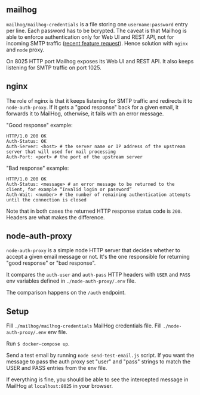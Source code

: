 ## mailhog

`mailhog/mailhog-credentials` is a file storing one `username:password` entry per line. Each password has to be bcrypted. The caveat is that Mailhog is able to enforce authentication only for Web UI and REST API, not for incoming SMTP traffic ([recent feature request](https://github.com/mailhog/MailHog/issues/226)). Hence solution with `nginx` and `node` proxy.

On 8025 HTTP port Mailhog exposes its Web UI and REST API. It also keeps listening for SMTP traffic on port 1025.

## nginx

The role of nginx is that it keeps listening for SMTP traffic and redirects it to `node-auth-proxy`. If it gets a "good response" back for a given email, it forwards it to MailHog, otherwise, it fails with an error message.

"Good response" example:
```
HTTP/1.0 200 OK
Auth-Status: OK
Auth-Server: <host> # the server name or IP address of the upstream server that will used for mail processing
Auth-Port: <port> # the port of the upstream server
```

"Bad response" example:
```
HTTP/1.0 200 OK
Auth-Status: <message> # an error message to be returned to the client, for example “Invalid login or password”
Auth-Wait: <number> # the number of remaining authentication attempts until the connection is closed
```

Note that in both cases the returned HTTP response status code is `200`. Headers are what makes the difference.

## node-auth-proxy

`node-auth-proxy` is a simple node HTTP server that decides whether to accept a given email message or not. It's the one responsible for returning "good response" or "bad response".

It compares the `auth-user` and `auth-pass` HTTP headers with `USER` and `PASS` env variables defined in `./node-auth-proxy/.env` file.

The comparison happens on the `/auth` endpoint.

## Setup

Fill `./mailhog/mailhog-credentials` MailHog credentials file.
Fill `./node-auth-proxy/.env` env file.

Run `$ docker-compose up`.

Send a test email by running `node send-test-email.js` script. If you want the message to pass the auth proxy set "user" and "pass" strings to match the USER and PASS entries from the env file.

If everything is fine, you should be able to see the intercepted message in MailHog at `localhost:8025` in your browser.
